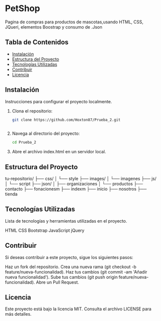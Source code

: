 # PetShop

Pagina de compras para productos de mascotas,usando HTML, CSS, JQueri, elementos Boostrap y consumo de .Json

## Tabla de Contenidos

- [Instalación](#instalación)
- [Estructura del Proyecto](#estructura-del-proyecto)
- [Tecnologías Utilizadas](#tecnologías-utilizadas)
- [Contribuir](#contribuir)
- [Licencia](#licencia)

## Instalación

Instrucciones para configurar el proyecto localmente.

1. Clona el repositorio:
   ```bash
   git clone https://github.com/Hoxton87/Prueba_2.git
  

2. Navega al directorio del proyecto:
   ```bash
   cd Prueba_2
3. Abre el archivo index.html en un servidor local.

## Estructura del Proyecto

tu-repositorio/
├── css/
│   └── style
├── images/
│   └── imagenes
├── js/
│   └── script
├── json/
│   ├── organizaciones
│   └── productos
├── contacto
├── fonacionesm
├── indexm
├── inicio
├── nosotros
├── tienda

## Tecnologías Utilizadas
Lista de tecnologías y herramientas utilizadas en el proyecto.

HTML
CSS
Bootstrap
JavaScript
jQuery


## Contribuir
Si deseas contribuir a este proyecto, sigue los siguientes pasos:

Haz un fork del repositorio.
Crea una nueva rama (git checkout -b feature/nueva-funcionalidad).
Haz tus cambios (git commit -am 'Añadir nueva funcionalidad').
Sube tus cambios (git push origin feature/nueva-funcionalidad).
Abre un Pull Request.

## Licencia
Este proyecto está bajo la licencia MIT. Consulta el archivo LICENSE para más detalles.


